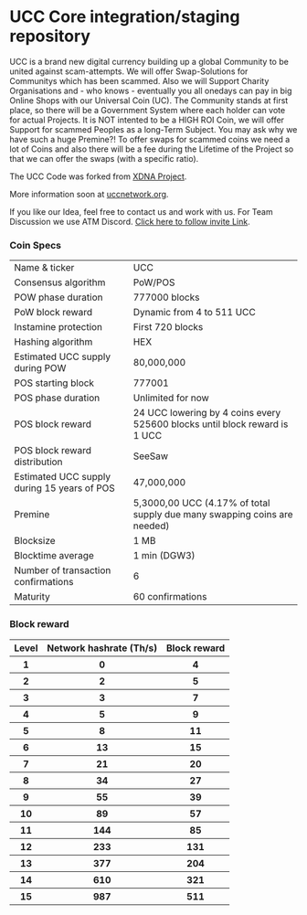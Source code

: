 UCC Core integration/staging repository
=====================================

UCC is a brand new digital currency building up a global Community to be united against scam-attempts. We will offer Swap-Solutions for Communitys which has been scammed. Also we will Support Charity Organisations and - who knows - eventually you all onedays can pay in big Online Shops with our Universal Coin (UC). The Community stands at first place, so there will be a Government System where each holder can vote for actual Projects. It is NOT intented to be a HIGH ROI Coin, we will offer Support for scammed Peoples as a long-Term Subject.
You may ask why we have such a huge Premine?! To offer swaps for scammed coins we need a lot of Coins and also there will be a fee during the Lifetime of the Project so that we can offer the swaps (with a specific ratio).

The UCC Code was forked from [XDNA Project](https://xdna.io/).

More information soon at [uccnetwork.org](http://www.uccnetwork.org).

If you like our Idea, feel free to contact us and work with us. For Team Discussion we use ATM Discord. [Click here to follow invite Link](https://discord.gg/CcMaHNh).

### Coin Specs

<table>
<tr><td>Name & ticker</td><td>UCC</td></tr>
<tr><td>Consensus algorithm</td><td>PoW/POS</td></tr>
<tr><td>POW phase duration</td><td>777000 blocks</td></tr>
<tr><td>PoW block reward</td><td>Dynamic from 4 to 511 UCC</td></tr>
<tr><td>Instamine protection</td><td>First 720 blocks</td></tr>
<tr><td>Hashing algorithm</td><td>HEX</td></tr>
<tr><td>Estimated UCC supply during POW</td><td>80,000,000</td></tr>
<tr><td>POS starting block</td><td>777001</td></tr>
<tr><td>POS phase duration</td><td>Unlimited for now</td></tr>
<tr><td>POS block reward</td><td>24 UCC lowering by 4 coins every 525600 blocks until block reward is 1 UCC</td></tr>
<tr><td>POS block reward distribution</td><td>SeeSaw</td></tr>
<tr><td>Estimated UCC supply during 15 years of POS</td><td>47,000,000</td></tr>
<tr><td>Premine</td><td>5,3000,00 UCC (4.17% of total supply due many swapping coins are needed)</td></tr>
<tr><td>Blocksize</td><td>1 MB</td></tr>
<tr><td>Blocktime average</td><td>1 min (DGW3)</td></tr>
<tr><td>Number of transaction confirmations</td><td>6</td></tr>
<tr><td>Maturity</td><td>60 confirmations</td></tr>
</table>


### Block reward

<table>
<tr><th>Level</th><th>Network hashrate (Th/s)</th><th>Block reward</th></tr>
<tr><th>1</th><th>0</th><th>4</th></tr>
<tr><th>2</th><th>2</th><th>5</th></tr>
<tr><th>3</th><th>3</th><th>7</th></tr>
<tr><th>4</th><th>5</th><th>9</th></tr>
<tr><th>5</th><th>8</th><th>11</th></tr>
<tr><th>6</th><th>13</th><th>15</th></tr>
<tr><th>7</th><th>21</th><th>20</th></tr>
<tr><th>8</th><th>34</th><th>27</th></tr>
<tr><th>9</th><th>55</th><th>39</th></tr>
<tr><th>10</th><th>89</th><th>57</th></tr>
<tr><th>11</th><th>144</th><th>85</th></tr>
<tr><th>12</th><th>233</th><th>131</th></tr>
<tr><th>13</th><th>377</th><th>204</th></tr>
<tr><th>14</th><th>610</th><th>321</th></tr>
<tr><th>15</th><th>987</th><th>511</th></tr>
</table>
